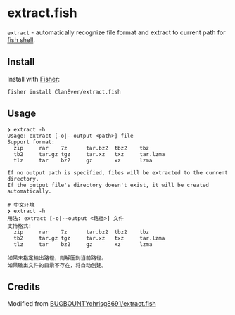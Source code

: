 # extract.fish

`extract` - automatically recognize file format and extract to current path for [fish shell](https://github.com/fish-shell/fish-shell).

## Install

Install with [Fisher](https://github.com/jorgebucaran/fisher):

    fisher install ClanEver/extract.fish

## Usage

```console
❯ extract -h
Usage: extract [-o|--output <path>] file
Support format:
  zip     rar    7z      tar.bz2  tbz2    tbz
  tb2     tar.gz tgz     tar.xz   txz     tar.lzma
  tlz     tar    bz2     gz       xz      lzma

If no output path is specified, files will be extracted to the current directory.
If the output file's directory doesn't exist, it will be created automatically.

# 中文环境
❯ extract -h
用法: extract [-o|--output <路径>] 文件
支持格式:
  zip     rar    7z      tar.bz2  tbz2    tbz
  tb2     tar.gz tgz     tar.xz   txz     tar.lzma
  tlz     tar    bz2     gz       xz      lzma

如果未指定输出路径，则解压到当前路径。
如果输出文件的目录不存在，将自动创建。
```

## Credits

Modified from [BUGBOUNTYchrisg8691/extract.fish](https://gist.github.com/BUGBOUNTYchrisg8691/7ca2095416b3be3da2f2ebd6c7af707a)

